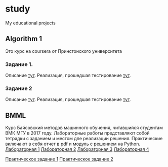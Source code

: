 # study
My educational projects

## Algorithm 1
Это курс на coursera от Принстонского университета
### Задание 1.
Описание [тут](http://coursera.cs.princeton.edu/algs4/assignments/percolation.html).
Реализация, прошедшая тестирование [тут](https://github.com/DmitryBabichev/study/tree/master/Algorithms_I/task_1).
### Задание 2
Описание [тут](http://coursera.cs.princeton.edu/algs4/assignments/queues.html).
Реализация, прошедшая тестирование [тут](https://github.com/DmitryBabichev/study/tree/master/Algorithms_I/task_2).

## BMML
Курс Байсовский методов машинного обучения, читавшийся студентам ВМК МГУ в 2017 году.
Лабораторные работы представляют собой тетрадки с заданием и местом дле реализации решения.
Практические включают в себя отчет в pdf и модуль с решением на Python.
[Лабораторная 1](https://github.com/DmitryBabichev/study/tree/master/BMML/lab_1)
[Лабораторная 2](https://github.com/DmitryBabichev/study/tree/master/BMML/lab_2)
[Лабораторная 3](https://github.com/DmitryBabichev/study/tree/master/BMML/lab_3)
[Лабораторная 4](https://github.com/DmitryBabichev/study/tree/master/BMML/lab_4)

[Практическое задание 1](https://github.com/DmitryBabichev/study/tree/master/BMML/prac_1)
[Практическое задание 2](https://github.com/DmitryBabichev/study/tree/master/BMML/prac_2)

